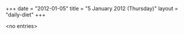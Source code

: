 +++
date = "2012-01-05"
title = "5 January 2012 (Thursday)"
layout = "daily-diet"
+++


\<no entries\>